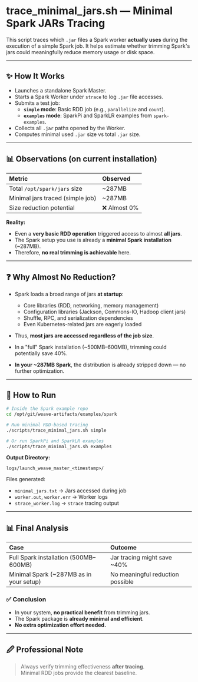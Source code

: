 # trace_minimal_jars.sh — Minimal Spark JARs Tracing

This script traces which `.jar` files a Spark worker **actually uses** during the execution of a simple Spark job. It helps estimate whether trimming Spark's jars could meaningfully reduce memory usage or disk space.

---

## ✨ How It Works
- Launches a standalone Spark Master.
- Starts a Spark Worker under `strace` to log `.jar` file accesses.
- Submits a test job:
  - **`simple` mode**: Basic RDD job (e.g., `parallelize` and `count`).
  - **`examples` mode**: SparkPi and SparkLR examples from `spark-examples`.
- Collects all `.jar` paths opened by the Worker.
- Computes minimal used `.jar` size vs total `.jar` size.

---

## 📊 Observations (on current installation)

| Metric | Observed |
|:---|:---|
| Total `/opt/spark/jars` size | ~287MB |
| Minimal jars traced (simple job) | ~287MB |
| Size reduction potential | ❌ Almost 0% |

**Reality:**
- Even a **very basic RDD operation** triggered access to almost **all jars**.
- The Spark setup you use is already a **minimal Spark installation** (~287MB).
- Therefore, **no real trimming is achievable** here.

---

## ❓ Why Almost No Reduction?

- Spark loads a broad range of jars **at startup**:
  - Core libraries (RDD, networking, memory management)
  - Configuration libraries (Jackson, Commons-IO, Hadoop client jars)
  - Shuffle, RPC, and serialization dependencies
  - Even Kubernetes-related jars are eagerly loaded

- Thus, **most jars are accessed regardless of the job size**.

- In a "full" Spark installation (~500MB–600MB), trimming could potentially save 40%.
- **In your ~287MB Spark**, the distribution is already stripped down — no further optimization.

---

## 🔢 How to Run

```bash
# Inside the Spark example repo
cd /opt/git/weave-artifacts/examples/spark

# Run minimal RDD-based tracing
./scripts/trace_minimal_jars.sh simple

# Or run SparkPi and SparkLR examples
./scripts/trace_minimal_jars.sh examples
```

**Output Directory:**
```
logs/launch_weave_master_<timestamp>/
```

Files generated:
- `minimal_jars.txt` → Jars accessed during job
- `worker.out`, `worker.err` → Worker logs
- `strace_worker.log` → `strace` tracing output

---

## 📊 Final Analysis

| Case | Outcome |
|:---|:---|
| Full Spark installation (500MB–600MB) | Jar tracing might save ~40% |
| Minimal Spark (~287MB as in your setup) | No meaningful reduction possible |

### ✅ Conclusion
- In your system, **no practical benefit** from trimming jars.
- The Spark package is **already minimal and efficient**.
- **No extra optimization effort needed.**

---

## 🖉 Professional Note
> Always verify trimming effectiveness **after tracing**.  
> Minimal RDD jobs provide the clearest baseline.


